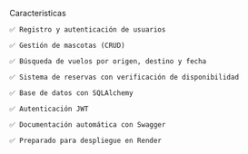 Caracteristicas

    ✅ Registro y autenticación de usuarios
    
    ✅ Gestión de mascotas (CRUD)
    
    ✅ Búsqueda de vuelos por origen, destino y fecha
    
    ✅ Sistema de reservas con verificación de disponibilidad
    
    ✅ Base de datos con SQLAlchemy
    
    ✅ Autenticación JWT
    
    ✅ Documentación automática con Swagger
    
    ✅ Preparado para despliegue en Render
